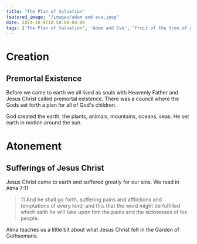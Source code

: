 ```yaml
---
title: "The Plan of Salvation"
featured_image: "/images/adam and eve.jpeg"
date: 2024-10-9T10:58:08-04:00
tags: ['The Plan of Salvation', 'Adam and Eve', 'Fruit of the tree of good and evil', 'Atonement of Jesus Christ', 'Creation', 'Fall', 'Atonement', 'Symbol', 'Temple', 'Covenant']
---
```


# Creation

## Premortal Existence

Before we came to earth we all lived as souls with Heavenly Father and Jesus Christ called premortal existence. There was a council where the Gods set forth a plan for all of God's children. 

<!-- ![premortal existence](https://porterbmoody.github.io/balmingilead/images/adam%20and%20eve.jpeg) -->

<!-- <img src="/posts/premortal exis
tence.PNG" alt="premortal existence"> -->

<!-- <img src="https://porterbmoody.github.io/balmingilead/images/adam%20and%20eve.jpeg" alt="premortal existence"> -->

<!-- <img src="{{ site.baseurl }}/images/adam%20and%20eve.jpeg"> -->

God created the earth, the plants, animals, mountains, oceans, seas. He set earth in motion around the sun. 

# Atonement

## Sufferings of Jesus Christ

Jesus Christ came to earth and suffered greatly for our sins. We read in Alma 7:11

> 11 And he shall go forth, suffering pains and afflictions and temptations of every kind; and this that the word might be fulfilled which saith he will take upon him the pains and the sicknesses of his people.

Alma teaches us a little bit about what Jesus Christ felt in the Garden of Gethsemane. 

